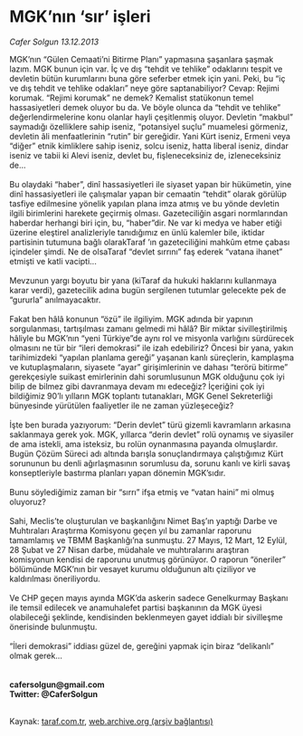 # MGK’nın ‘sır’ işleri

*Cafer Solgun 13.12.2013*

<div class="yazi">MGK’nın “Gülen Cemaati’ni Bitirme Planı” yapmasına şaşanlara şaşmak lazım. MGK bunun için var. İç ve dış “tehdit ve tehlike” odaklarını tespit ve devletin bütün kurumlarını buna göre seferber etmek için yani. Peki, bu “iç ve dış tehdit ve tehlike odakları” neye göre saptanabiliyor? Cevap: Rejimi korumak. “Rejimi korumak” ne demek? Kemalist statükonun temel hassasiyetleri demek oluyor bu da. Ve böyle olunca da “tehdit ve tehlike” değerlendirmelerine konu olanlar hayli çeşitlenmiş oluyor. Devletin “makbul” saymadığı özelliklere sahip iseniz, “potansiyel suçlu” muamelesi görmeniz, devletin âli menfaatlerinin “rutin” bir gereğidir. Yani Kürt iseniz, Ermeni veya “diğer” etnik kimliklere sahip iseniz, solcu iseniz, hatta liberal iseniz, dindar iseniz ve tabii ki Alevi iseniz, devlet bu, fişleneceksiniz de, izleneceksiniz de...<br/><br/>Bu olaydaki “haber”, dinî hassasiyetleri ile siyaset yapan bir hükümetin, yine dinî hassasiyetleri ile çalışmalar yapan bir cemaatin “tehdit” olarak görülüp tasfiye edilmesine yönelik yapılan plana imza atmış ve bu yönde devletin ilgili birimlerini harekete geçirmiş olması. Gazeteciliğin asgari normlarından haberdar herhangi biri için, bu, “haber”dir. Ne var ki medya ve haber etiği üzerine eleştirel analizleriyle tanıdığımız en ünlü kalemler bile, iktidar partisinin tutumuna bağlı olarakTaraf ’ın gazeteciliğini mahkûm etme çabası içindeler şimdi. Ne de olsaTaraf “devlet sırrını” faş ederek “vatana ihanet” etmişti ve katli vacipti...<br/><br/>Mevzunun yargı boyutu bir yana (kiTaraf da hukuki haklarını kullanmaya karar verdi), gazetecilik adına bugün sergilenen tutumlar gelecekte pek de “gururla” anılmayacaktır.<br/><br/>Fakat ben hâlâ konunun “özü” ile ilgiliyim. MGK adında bir yapının sorgulanması, tartışılması zamanı gelmedi mi hâlâ? Bir miktar sivilleştirilmiş hâliyle bu MGK’nın “yeni Türkiye”de aynı rol ve misyonla varlığını sürdürecek olmasını ne tür bir “ileri demokrasi” ile izah edebiliriz? Öncesi bir yana, yakın tarihimizdeki “yapılan planlama gereği” yaşanan kanlı süreçlerin, kamplaşma ve kutuplaşmaların, siyasete “ayar” girişimlerinin ve dahası “terörü bitirme” gerekçesiyle suikast emirlerinin dahi sorumlusunun MGK olduğunu çok iyi bilip de bilmez gibi davranmaya devam mı edeceğiz? İçeriğini çok iyi bildiğimiz 90’lı yılların MGK toplantı tutanakları, MGK Genel Sekreterliği bünyesinde yürütülen faaliyetler ile ne zaman yüzleşeceğiz?<br/><br/>İşte ben burada yazıyorum: “Derin devlet” türü gizemli kavramların arkasına saklanmaya gerek yok. MGK, yıllarca “derin devlet” rolü oynamış ve siyasiler de ama istekli, ama isteksiz, bu rolün oynanmasına payanda olmuşlardır. Bugün Çözüm Süreci adı altında barışla sonuçlandırmaya çalıştığımız Kürt sorununun bu denli ağırlaşmasının sorumlusu da, sorunu kanlı ve kirli savaş konseptleriyle bastırma planları yapan dönemin MGK’sıdır.<br/><br/>Bunu söylediğimiz zaman bir “sırrı” ifşa etmiş ve “vatan haini” mi olmuş oluyoruz?<br/><br/>Sahi, Meclis’te oluşturulan ve başkanlığını Nimet Baş’ın yaptığı Darbe ve Muhtıraları Araştırma Komisyonu geçen yıl bu zamanlar raporunu tamamlamış ve TBMM Başkanlığı’na sunmuştu. 27 Mayıs, 12 Mart, 12 Eylül, 28 Şubat ve 27 Nisan darbe, müdahale ve muhtıralarını araştıran komisyonun kendisi de raporunu unutmuş görünüyor. O raporun “öneriler” bölümünde MGK’nın bir vesayet kurumu olduğunun altı çiziliyor ve kaldırılması öneriliyordu.<br/><br/>Ve CHP geçen mayıs ayında MGK’da askerin sadece Genelkurmay Başkanı ile temsil edilecek ve anamuhalefet partisi başkanının da MGK üyesi olabileceği şeklinde, kendisinden beklenmeyen gayet iddialı bir sivilleşme önerisinde bulunmuştu.<br/><br/>“İleri demokrasi” iddiası güzel de, gereğini yapmak için biraz “delikanlı” olmak gerek...<br/><br/><br/><b>cafersolgun@gmail.com<br/>Twitter: @CaferSolgun</b><br/><br/>
</div>

Kaynak: [taraf.com.tr](http://www.taraf.com.tr:80/cafer-solgun/makale-mgk-nin-sir-isleri.htm), [web.archive.org (arşiv bağlantısı)](http://web.archive.org/web/20131216035941/http://www.taraf.com.tr:80/cafer-solgun/makale-mgk-nin-sir-isleri.htm)
